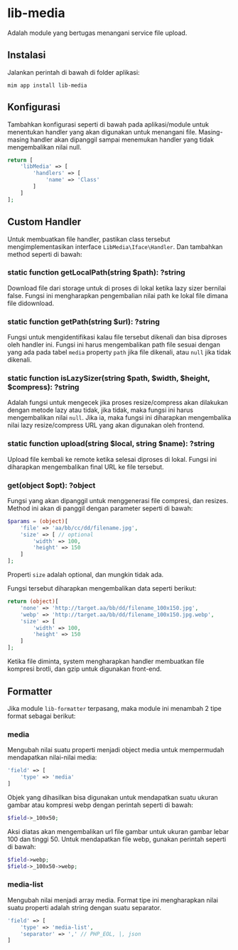 # lib-media

Adalah module yang bertugas menangani service file upload.

## Instalasi

Jalankan perintah di bawah di folder aplikasi:

```
mim app install lib-media
```

## Konfigurasi

Tambahkan konfigurasi seperti di bawah pada aplikasi/module untuk menentukan
handler yang akan digunakan untuk menangani file. Masing-masing handler akan
dipanggil sampai menemukan handler yang tidak mengembalikan nilai null.

```php
return [
    'libMedia' => [
        'handlers' => [
            'name' => 'Class'
        ]
    ]
];
```

## Custom Handler

Untuk membuatkan file handler, pastikan class tersebut mengimplementasikan
interface `LibMedia\Iface\Handler`. Dan tambahkan method seperti di bawah:

### static function getLocalPath(string $path): ?string

Download file dari storage untuk di proses di lokal ketika lazy sizer bernilai
false. Fungsi ini mengharapkan pengembalian nilai path ke lokal file dimana
file didownload.

### static function getPath(string $url): ?string

Fungsi untuk mengidentifikasi kalau file tersebut dikenali dan bisa diproses
oleh handler ini. Fungsi ini harus mengembalikan path file sesuai dengan yang
ada pada tabel `media` property `path` jika file dikenali, atau `null` jika
tidak dikenali.

### static function isLazySizer(string $path, $width, $height, $compress): ?string

Adalah fungsi untuk mengecek jika proses resize/compress akan dilakukan dengan
metode lazy atau tidak, jika tidak, maka fungsi ini harus mengembalikan nilai
`null`. Jika ia, maka fungsi ini diharapkan mengembalika nilai lazy
resize/compress URL yang akan digunakan oleh frontend.

### static function upload(string $local, string $name): ?string

Upload file kembali ke remote ketika selesai diproses di lokal. Fungsi ini
diharapkan mengembalikan final URL ke file tersebut.

### get(object $opt): ?object

Fungsi yang akan dipanggil untuk menggenerasi file compresi, dan resizes. Method
ini akan di panggil dengan parameter seperti di bawah:

```php
$params = (object)[
    'file' => 'aa/bb/cc/dd/filename.jpg',
    'size' => [ // optional
        'width' => 100,
        'height' => 150
    ]
];
```

Properti `size` adalah optional, dan mungkin tidak ada.

Fungsi tersebut diharapkan mengembalikan data seperti berikut:

```php
return (object)[
    'none' => 'http://target.aa/bb/dd/filename_100x150.jpg',
    'webp' => 'http://target.aa/bb/dd/filename_100x150.jpg.webp',
    'size' => [
        'width' => 100,
        'height' => 150
    ]
];
```

Ketika file diminta, system mengharapkan handler membuatkan file kompresi brotli,
dan gzip untuk digunakan front-end.

## Formatter

Jika module `lib-formatter` terpasang, maka module ini menambah 2 tipe format
sebagai berikut:

### media

Mengubah nilai suatu properti menjadi object media untuk mempermudah mendapatkan
nilai-nilai media:

```php
'field' => [
    'type' => 'media'
]
```

Objek yang dihasilkan bisa digunakan untuk mendapatkan suatu ukuran gambar atau
kompresi webp dengan perintah seperti di bawah:

```php
$field->_100x50;
```

Aksi diatas akan mengembalikan url file gambar untuk ukuran gambar lebar 100 dan
tinggi 50. Untuk mendapatkan file webp, gunakan perintah seperti di bawah:

```php
$field->webp;
$field->_100x50->webp;
```

### media-list

Mengubah nilai menjadi array media. Format tipe ini mengharapkan nilai suatu
properti adalah string dengan suatu separator.

```php
'field' => [
    'type' => 'media-list',
    'separator' => ',' // PHP_EOL, |, json
]
```
